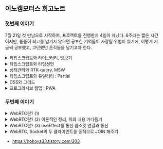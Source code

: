 ## 이노캠모터스 회고노트

### 첫번째 이야기 
7월 21일 첫 만남으로 시작하여, 프로젝트를 진행한지 4일이 지났다. 6주라는 짧은 시간이지만, 틈틈히 회고를 남기지 않으면 공부한 기억들이 사장될 위험이 있기에, 이렇게 저금씩 공부했고, 고민했던 흔적들을 남기고자 한다. 

<details>
<summary>타입스크립트와 라이브러리, 맛보기</summary>
<br/>
가장 먼저 이야기할 부분은 `타입스크립트`에 대한 부분이었다. 이론으로 타입을 선언하는 부분에 대해서 공부했지만, 실전은 달랐다. 모든 것에 타입을 지정해주어야 했기 때문이다. 라이브러리에도 타입이 존재했으며, 해당 타입을 설정해주지 않으면 컴파일 단계에서 에러가 발생되어 아무것도 할 수 없는 상황이 되었다. 4일 동안의 짧은 기간이었지만, 그 동안의 짧은 이야기라도 기록으로 남겨, 훗날의 이를 회상하는데 도움을 주고자 한다. 

1. Axios 라이브러리의 타입적용

    리액트 JS에서는 고민없이 사용했던 라이브러리에도 타입설정이 필요했다. `인스턴스`를 생성하는 부분에도 타입설정이 필요했고, `인터셉터`를 적용하는 부분에서도 `config`와 `response`에 따라서 타입을 지정해 줘야 했다. 또한 번외의 이야기지만, `config`와 `response`를 인터셉터해서 어떤 처리를 하면, 반드시 두 요소를 return 해주어야 결과값을 전달하고 전달받는 다는 것 또한 유념해야할 이이었다. 

    ```tsx
    import axios, * as axiosType from 'axios';

    // axios 인스턴스 생성
    export const instance: axiosType.AxiosInstance = axios.create({
    baseURL: process.env.REACT_APP_SERVER_KEY,
    });

    interface MyAxiosRequestConfig extends axiosType.AxiosRequestConfig {
    headers: axiosType.AxiosRequestHeaders;
    }

    // 요청 인터셉터 설정
    instance.interceptors.request.use(
    (config: MyAxiosRequestConfig) => {
        ...
        return config;
    },
    (error) => {
        return Promise.reject(error);
    },
    );

    // 응답 인터셉터 설정
    instance.interceptors.response.use(
    (response: axiosType.AxiosResponse) => {
        ...
        return response;
    },
    (error) => {
        return Promise.reject(error);
    },
    );
    ```

2. RTK-query 라이브러리의 타입적용

    이번 4일의 작업에서 타입설정과 관련하여 가장 어려웠던 부분은 `RTK-query` 부분의 타입을 설정하는 일이었다. 특별히 `catch(error)` 부분의 타입을 지정해 주는 부분이 특별히 기억에 남는다. 반나절 정도를 찾아보고 내용을 적용시켰던 것 같다. 공식문서를 열심히 살펴보았지만, 익숙하지 않아서 어려움이 있었다. 그러나 이 과정에서 이미 라이브러리를 제공해주는 곳에서 만들어진 `index.d.ts`를 잘 살펴보는 것만으로 문제를 쉽게 접근할 수 있다는 것을 배우게 되었다. 

    ```tsx
    export const inocamRTK = createApi({
        baseQuery: axiosBaseQuery(),
        tagTypes: ['POSTS', 'POSTDETAIL', 'POSTCOMMENT'],
        endpoints(build) {}
    })
    ```

    (1) RTK-query에서 설정할 타입은 `axiosBaseQuery`부분으로 아래와 같다. 

    (2) `BaseQueryFn`를 설정함에 있어서, 개발자가 지정하고 싶은 내용을 추가로 기록할 수 있는데, 매번 포함되지 않는 요소에는 옵셔널체이닝(?)을 설정해 주었고, method와 data는 기본적으로 제공되어 있는 타입선언을 활용하면 된다. 

    ```tsx
    const axiosBaseQuery = (): BaseQueryFn<{
        url: string;
        method: AxiosRequestConfig['method']
        data?: AxiosRequestConfig['data'];
        types?: string;
    }> => async ({ url, method, data, types }) => {}
    ```

    (3) `catch (axiosError)`에 있어서의 에러타입설정 부분이 특히 어려웠다. 

    ```tsx
    catch (axiosError) {
        const err = axiosError as Type.CustomAxiosError<Type.ErrorType['data']>; // 타입단언
        return {
          error: err.response?.data.msg
        };
    }

    // responseType.d.ts
    export interface ErrorType {
        data: {
            error: boolean,
            status:number,
            msg: string
        }
    }
    export interface CustomAxiosError<T> extends AxiosError {
        response?: AxiosResponse<T>
    }
    ```

    타입가드도 생각해봤지만, 결국은 `타입단언`을 통해서 적용했다. 기존에 있었던 `AxiosError`를 상속받아서, `AxiosResponse`를 더하고, 여기에 `제네릭`을 설정했다. 그리고 이를 활용하는 부분에서 `ErrorType`를 넣어서 작업했다. 
</details>



<details>
<summary>타입스크립트와 타입선언</summary>
<br/>

타입선언은 `type`과 `interface` 두 가지 방법이 있고, 두 가지 방법은 각각의 목적과 사용 방법의 차이가 있다. 

1. `type` 알리아스(타입별칭)

    `type`은 기존 타임에 별칭을 붙여서 재사용하기 쉬운 커스텀 타입을 만들 때 유용한다. 타입의 확장은 아래와 같이 가능하다. 

    ```tsx
    type Person = {
        name: string;
        age: number;
    };

    type MyIntersection = Person & { email: string };
    ```

2. `interface` 객체의 구조를 정의한다. 

    주로 객체 간의 상호 작용을 명시적으로 지정하거나, 클래스가 구현해야 하는 메서드와 속성을 정의하는데 사용한다. 결국에는 성향차이라고 하는데, 일반적으로 별칭은 간단하고 범용적인 타입 선언에 적합하며, 인터페이스는 객체 간의 상호 작용과 클래스 구현에 더 적합한 것으로 구분하여 사용한다. 아래는 이번 프로젝트에서 사용한 `interface` 정의 목록이다. 범용적으로 사용하기 위해 타입을 구분했고, 각각의 상황에 따라서 사용할 수 있도록, export 해주었다. 

    ```tsx
    export interface CommentsData {
        comment_id: number;
        nickname: string;
        comment: string;
        created_at: string;
        modified_at: string;
    }

    export interface PostPosts {
        title:string;
        content:string;
        post_id?: number;
    }

    export interface PostsData extends PostPosts {
        is_like: boolean;
        like_count: number;
        comment_count?: number;
    }

    export interface PostsDetailData extends PostsData {
        image_urls: string[];
        comment: CommentsData[];
    }   
    ```

3. 컴포넌트의 props에 대한 타입지정

    ```tsx
     return (<EditCommunityDetail post_id={post_id} title={title} content={content} />)

     export const EditCommunityDetail: React.FC<Type.PostPosts> = ({ post_id, title, content }) => {

        return <div>로그인 ...</div>
     }
    ```
</details>


<details>
<summary>상태관리와 RTK-query, MSW</summary>
<br/>

상태관리는 언제나 어려운 주제이다. Redux, ContextAPI, 그리고 Recoil 등이 큰 축인 것 같다. 그리고 네트워크 통신과 관련해서는 RTK-createAysnsThunk, React-query, RTK-query 등으로 접근이 가능할 것이다. 

먼저, RTK-createAysnsThunk는 리덕스를 기반으로 확장되었다는 점에서 장점이 있다. 하지만, isLoading, isError 등의 상황을 모두 직접 기록해야 한다는 점과, 저장 위치가 메인 메모리에 저장된다는 점에서 다소 불편함이 있다. 

React-query는 네트워크 전용 상태관리를 표망하며, 비동기 통신 전용의 상태관리 라이브러리이다. 데이터를 캐시에 저장하여 효율적으로 데이터를 캐싱하고 패싱한다. 그러나 로직이 분산되어 있다는 한계는 있다. 

이번 프로젝트에서 채택한 RTK-query는 리덕스가 가진 중앙집중화의 장점을 가지고 API를 구현한다. 또한, 데이터를 React-query 처럼 캐시에 저장하여 효율적으로 데이터를 관리한다. 

이번 프로젝트에서는 axios + RTK-query + MSW를 통한 테스트 서버를 구현하여 빠르게 개발을 진행하도록 시도하였다. 

```tsx
export const inocamRTK = createApi({
  baseQuery: axiosBaseQuery(),
  tagTypes: ['POSTS', 'POSTDETAIL', 'POSTCOMMENT'],
  endpoints(build) {
    return {
      // loginRTK
      postLogin: build.mutation({
        query: (data) => ({
          url: '/api/auth/login',
          method: 'post',
          data,
          types: 'login',
        }),
      }),
      // Signup
      postSignup: build.mutation({
        query: (data) => ({
          url: '/api/auth/signup',
          method: 'post',
          data,
          types: 'signup',
        }),
      }),
      // getEmailCheck
      getEmailCheck: build.query({
        query: (email) => ({
          url: `/api/auth/email?email=${email}`,
          method: 'get',
          types: 'getCheck',
        }),
      }),
      // getNickNameCheck
      getNickCheck: build.query({
        query: (nickname) => ({
          url: `/api/auth/nickname?nickname=${nickname}`,
          method: 'get',
          types: 'getCheck',
        }),
      }),

      // getPosts - 차량출고 커뮤니티
      getPosts: build.query({
        query: () => ({
          url: `/api/posts`,
          method: 'get',
          types: 'getData',
        }),
        providesTags: ['POSTS']
      }),

      // postPosts - 차량출고 커뮤니티
      postPosts: build.mutation({
        query: (data) => ({
          url: `/api/posts`,
          method: 'post',
          data,
          types: 'multipart',
        }),
        invalidatesTags: ['POSTS']
      }),

      // DeletePosts - 차량출고 커뮤니티 게시글 삭제
      DeletePosts: build.mutation({
        query: (postId) => ({
          url: `/api/posts/${postId}`,
          method: 'delete',
        }),
        invalidatesTags: ['POSTS']
      }),

      // EditPosts - 차량출고 커뮤니티 게시글 수정
      patchPosts: build.mutation({
        query: ({postId, formData}) => ({
        url: `/api/posts/${postId}`,
        method: 'patch',
        data:formData,
        types:'multipart'
      }),
      invalidatesTags: ['POSTS', "POSTDETAIL"]
      }),


      // getPostsDetail - 차량출고 커뮤니티 게시글
      getPostsDetail: build.query({
        query: (postId) => ({
          url: `/api/posts/${postId}`,
          method: 'get',
          types: 'getData',
        }),
        providesTags: ['POSTDETAIL']
      }),

      // postComment - 차량출고 커뮤니티 댓글작성
      postComment: build.mutation({
        query: ({postId, data}) => ({
          url: `/api/posts/${postId}/comments`,
          method: 'post',
          data
        }),
        invalidatesTags: ['POSTDETAIL']
      }),


    };
  },
});

export const {
  // Auth
  usePostLoginMutation,
  usePostSignupMutation,
  useGetEmailCheckQuery,
  useGetNickCheckQuery,

  // Posts 차량출고 커뮤니티 관련
  useGetPostsQuery,
  usePostPostsMutation,
  useDeletePostsMutation,
  usePatchPostsMutation,
  useGetPostsDetailQuery,
  usePostCommentMutation,
} = inocamRTK;
```

중앙집중화 되어 있다는 점에서 `하나의 API`를 생성하는데 단 몇 분밖에 걸리지 않고, 쉽고 간편하게 useOOOQuery, useOOOMutation을 통해 호출하여 사용할 수 있다. 나아가 get 요청의 경우 조건부로 할 수 있을까 고민을 하게 되었다. 이전 프로젝트에서 React-query 를 했을 때, 사용했던 기억이 있는데 RTK-query도 간편하게 사용할 수 있었다. 

```tsx
 const { 
    isSuccess: checkEmailSuccess, 
    data: checkEmailData, 
    isError: checkEmailError, 
    error: emailError } = useGetEmailCheckQuery(signInfo.email, {skip: checkEmail})
```

`skip`에 들어가는 상태에 따라서 get요청을 제어할 수 있다. `true`를 하면 get요청이 무시된다. 이를 `false`로 변경될 때 요청이 시작된다. 이를 통해서 이메일체크와 닉네임체크 부분을 원하는 호출시점에 제어함으로 개발목적과 의도에 따라 동작하게 하였다. 

```tsx
  const onChangeInput = (e: ChangeEvent<HTMLInputElement>): void => {
    const { name, value } = e.target
    setSignInfo({ ...signInfo, [name]: value })
    setCheckEmail(true)
    setCheckNickName(true)
  }  
```

나아가 새로운 입력에 대한 이벤트가 발생되었을 때에는 이를 다시 true 로 번경하여 호출되지 않도록 제한하였다. 

### 이번에는 MSW이다. 

MSw는 정말 막강하다. API 배포와 디자인 가이드가 나오지 않는 시점에서 빠르게 코드를 테스르 하여, 서버통신을 가정한 상태로 개발을 진행할 수 있었고 그 결과는 대단했다. 다음은 이제 스타일드 컴포넌트를 모듈화하면 될 것 같다. 이후는 이제 생성한 모듈을 실제로 그리는 일만 남았다. 

```tsx
import { rest } from 'msw';
import * as TestDB from './testData';
import * as Type from '../types';


export const handlers = [
  // Login
  rest.post<Type.User>(`${process.env.REACT_APP_SERVER_KEY}/api/auth/login`,
    async (req, res, ctx) => {
      const request = req.body;
      const find = TestDB.logindata.find(user => user.email === request.email)

      if (find && request.password === find.password) {
        return res(
          ctx.status(200),
          ctx.json({
            success: true,
            status: 200,
            msg: '로그인성공',
          }),
          ctx.set(
            'authorization',
            'Bearer eyJhbGciOiJIUzI1NiIsInR5cCI6IkpXVCJ9.eyJzdWIiOiIxMjM0NTY3ODkwIiwibmFtZSI6IkpvaG4gRG9lIiwiaWF0IjoxNTE2MjM5MDIyfQ.SflKxwRJSMeKKF2QT4fwpMeJf36POk6yJV_adQssw5',
          ),
        );
        // 배열에서 존재하지 않으면...   
      } else if (find && request.password !== find.password) {
        return res(
          ctx.status(401), // 인증되지 않음
          ctx.json({
            error: true,
            status: 401,
            msg: '비밀번호가 틀렸습니다.',
          }),
        );
        // 배열은 있는데 비밀번호가 틀린 경우
      } else {
        return res(
          ctx.status(401), // 인증되지 않음(리소스에 없음) 
          ctx.json({
            error: true,
            status: 401,
            msg: '존재하지 않는 이메일 입니다.',
          }),
        );
      }
    },
  ),

  // Signup
  rest.post<Type.UserInfo>(`${process.env.REACT_APP_SERVER_KEY}/api/auth/signup`,
    async (req, res, ctx) => {
      const request = req.body;
      TestDB.logindata.push(request)
      return res(
        ctx.status(200),
        ctx.json({
          success: true,
          status: 200,
          msg: '회원가입성공',
        }),
      );
    }
  ),

  // Signup-emailCheck
  rest.get<Type.UserInfo>(`${process.env.REACT_APP_SERVER_KEY}/api/auth/email`,
    async (req, res, ctx) => {
      const checkEmail = req.url.searchParams.get('email')
      const find = TestDB.logindata.find(user => user.email === checkEmail) || null
      if (!find) {
        return res(
          ctx.status(200),
          ctx.json({
            success: true,
            status: 200,
            msg: '사용 가능한 이메일 입니다.'
          }),
        );
      } else {
        return res(
          ctx.status(409), // 이미 리소스 상에 존재하면
          ctx.json({
            error: true,
            status: 409,
            msg: '이미 존재하는 이메일 입니다.',
          }),
        );
      }
    }
  ),

  // Signup-NickNameCheck
  rest.get<Type.UserInfo>(`${process.env.REACT_APP_SERVER_KEY}/api/auth/nickname`,
    async (req, res, ctx) => {
      const checkNickName = req.url.searchParams.get('nickname')
      const find = TestDB.logindata.find(user => user.nickname === checkNickName) || null
      if (!find) {
        return res(
          ctx.status(200),
          ctx.json({
            success: true,
            status: 200,
            msg: '사용 가능한 닉네임 입니다.'
          }),
        );
      } else {
        return res(
          ctx.status(409), // 이미 리소스 상에 존재하면
          ctx.json({
            error: true,
            status: 409,
            msg: '이미 존재하는 닉네임 입니다.',
          }),
        );
      }
    }
  ),

  // getPosts - 차량출고 커뮤니티 
  rest.get(`${process.env.REACT_APP_SERVER_KEY}/api/posts`,
    async (_, res, ctx) => {
      return res(
        ctx.status(200),
        ctx.json({
          success: true,
          status: 200,
          msg: '게시글이 조회되었습니다.',
          data: TestDB.postdata
        }),
      );
    }
  ),

  // getPosts - 차량출고 커뮤니티 게시글 조회 
  rest.get(`${process.env.REACT_APP_SERVER_KEY}/api/posts/`, // ${postId}
    async (_, res, ctx) => {
      return res(
        ctx.status(200),
        ctx.json({
          success: true,
          status: 200,
          msg: '게시글이 조회되었습니다.',
          data: TestDB.postdata
        }),
      );
    }
  ),

  // getPostDeatil - 차량출고 커뮤니티 게시글 조회 
  rest.get(`${process.env.REACT_APP_SERVER_KEY}/api/posts/:id`,
    async (req, res, ctx) => {
      const find = TestDB.postDetailData.find(post => post.post_id === +req.params.id)
      return res(
        ctx.status(200),
        ctx.json({
          success: true,
          status: 200,
          msg: '게시글이 조회되었습니다.',
          data: [find]
        }),
      );
    }
  ),

  // postPosts - 차량출고 커뮤니티 
  rest.post(`${process.env.REACT_APP_SERVER_KEY}/api/posts`,
    async (_, res, ctx) => {
      return res(
        ctx.status(200),
        ctx.json({
          success: true,
          status: 200,
          msg: '게시글이 등록이 등록되었습니다.'
        }),
      );
    }
  ),

  // deletePosts - 차량출고 커뮤니티 게시글 삭제
  rest.delete(`${process.env.REACT_APP_SERVER_KEY}/api/posts/:id`,
    async (req, res, ctx) => {
      const findIndex = TestDB.postdata.findIndex((post: Type.PostsData) => post.post_id === +req.params.id)
      TestDB.postdata.splice(findIndex, 1)

      return res(
        ctx.status(200),
        ctx.json({
          success: true,
          status: 200,
          msg: '게시글이 삭제되었습니다.'
        }),
      );
    }
  ),

// patchPosts - 차량출고 커뮤니티 게시글 수정
rest.patch(`${process.env.REACT_APP_SERVER_KEY}/api/posts/:id`,
async (req, res, ctx) => {
  console.log("patchPosts", req);
  return res(
    ctx.status(200),
    ctx.json({
      success: true,
      status: 200,
      msg: '게시글이 수정되었습니다.'
    }),
  );
}
),

// postPostsComment - 차량출고 커뮤니티 게시글 댓글작성
rest.post(`${process.env.REACT_APP_SERVER_KEY}/api/posts/:id/comments`,
async (req, res, ctx) => {
  console.log("patchPosts", req.body);
  return res(
    ctx.status(200),
    ctx.json({
      success: true,
      status: 200,
      msg: '댓글이 입력 되었습니다.'
    }),
  );
}
),

// deletePostsComment - 차량출고 커뮤니티 게시글 댓글작성
rest.delete(`${process.env.REACT_APP_SERVER_KEY}/api/posts/:postid/comments/:commentid`,
async (req, res, ctx) => {
  console.log("deletePostsComment", req.params.id);
  return res(
    ctx.status(200),
    ctx.json({
      success: true,
      status: 200,
      msg: '댓글이 삭제 되었습니다.'
    }),
  );
}
),

// postPostsComment - 차량출고 커뮤니티 게시글 댓글작성
rest.patch(`${process.env.REACT_APP_SERVER_KEY}/api/posts/:postid/comments/:commentid`,
async (req, res, ctx) => {
  console.log("patchPosts", req.params.id, req.body);
  return res(
    ctx.status(200),
    ctx.json({
      success: true,
      status: 200,
      msg: '댓글이 수정 되었습니다.'
    }),
  );
}
),
];
```
</details>

<details>
<summary>타입스크립트와 유틸리티 : Partial</summary>

타입스크립트에는 타입을 조작할 수 있는 유틸리티 타입이 존재한다. 그 가운데 3 가지를 소개하고자 한다. 

1. Partial 타입이다. 

    아래는 실제 프로젝트에서 `스타일드 컴포넌트`의 타입을 설정하며 고민했던 내용의 결과이다. 처음에는 계속해서 `interface`를 생성하고, 그 안에 `옵셔널`로 타입을 정의하려고 했었다. 그 결과 모든 타입정의에 `옵셔녈`이 들어가게 되는 상황이 발생되었고, 과연 이것이 효율적인가 고민하게 되었다. 또한 반복되는 타입들의 중복을 제거하고자 하는 욕심도 있었다. 
    
    중복을 제거하면서, 타입검사를 느슨하게 만드는 옵셔널을 피하면서 타입을 정의하는 방법이 있을까 고민하던 가운데, `Partial`을 찾게 되었다. 유틸리티 타입은 바로 이럴 때 사용되는 것 같다. Partial는 모든 요소를 옵셔널로 지정한 타입으로 만들어낸다. 그러기에, 실제 사용하는 타입선언에서는 필요한 내용만을 꺼내서 사용한다. 

    `옵셔널`로 만든다는 것은 동일한 내용 같은데 무엇이 다를까? 옵셔널로 지정하는 사례는 타입정의를 변경하여 선택적으로 만들어내지만, `Partial`은 새로운 타입을 생성하여 선택적으로 만들어낸다. 즉 이미 존재하는 타입에 대해 선택적인 버전을 생성하기에 기존 타입 정의를 변경하지 않고 유연하게 다룬다는 점이 다르다. 즉  `Partial` 타입은 기존 타입을 복제하여 각 속성을 선택적으로 만들기 때문에 타입 정의를 반복하지 않고도 선택적인 타입을 쉽게 만들 수 있습니다.

    ```tsx
    export interface Styled {
      // commen
      $color:string;
      $width:string;
      $height:string;

      // Felx-Grid
      $gap: number;

      // Flex
      $fd: string;
      $jc: string;
      $ai: string;

      // Grid
      $gtc:string;
      $gtr:string;
      $gar:string;
      $cgap: number;
      $rgap: number;

      // GridMergedSpace
      $mergedgcs: number
      $mergedgce: number
      $mergedgrs: number
      $mergedgre: number
    }
    ```

  이에 대한 GPT의 평가는 아래와 같다. 

  (1) 선택적인 Props : 필요한 속성만을 전달함으로 불필요한 속성을 생략하고 간단한 인터페이스로 컴포넌트를 사용할 수 있다고 한다. 

  (2) 재사용성 :  스타일드 컴포넌트를 사용하는 다른 컴포넌트들에서도 동일한 Styled 인터페이스를 사용할 수 있으며, `Partial<Styled>`을 이용하여 필요한 스타일 속성을 선택적으로 전달할 수 있게된다. 이로 인해 스타일드 컴포넌트를 쉽게 재사용할 수 있다. 

  (3) 타입 안정성 : `Partial<Styled>`는 타입 안정성을 제공한다. 컴파일러가 타입 검사를 수행하여 부적절한 속성을 사용하려는 시돌르 방지하고 잘못된 타입으로 인한 오류를 줄여준다. 

  (4) 코드 가독성 : `Partial<Styled>`을 사용하면 필요한 속성을 명시적으로 선택하여 코드의 가독성이 높아진다. 

  (5) 유지보수성 : 스타일드 컴포넌트의 props를 유연하게 다루면 스타일이 변견되거나 추가되는 경우에도 코드 수정이 간단해진다. 새로운 스타일 속성을 추가하기 위해 인터페이스를 추가하는 대신, 해당 속성을 `Partial<Styled>`에 추가하여 필요한 곳에서 선택적으로 사용할 수 있게 만들기 때문이다. 

  정리하면, `Partial<Styled>`를 사용하녀 스타일드 컴포넌트의 props를 선택적으로 만드는 접근 방식은 코드의 유연성, 재사용성, 가독성 및 유지 보수성을 향상시키는 좋은 방법이다. 

  아래는 실제 스타일드 컴포넌트에서 해당 내용을 적용한 사례이다. 

  ```tsx
  /* About Div styled ---------------------------------------------- */
  const FlexBox = sc.styled.div<Partial<Styled>>`
    ${Flex}
  `;

  const GridBox = sc.styled.div<Partial<Styled>>`
    ${Grid}
    background-color:${({$color}) => $color};
  `

  const GridMergedSpace = sc.styled.div<Partial<Styled>>`
    grid-column-start: ${({$mergedgcs}) => $mergedgcs ? $mergedgcs : "auto"};
    grid-column-end: ${({$mergedgce}) => $mergedgce ? $mergedgce : "auto"}; // span 2;
    grid-row-start: ${({$mergedgrs}) => $mergedgrs ? $mergedgrs : "auto"};
    grid-row-end: ${({$mergedgre}) => $mergedgre ? $mergedgre : "auto"}; // span 3;
  `

  const FigureImg = sc.styled.figure<Partial<Styled>>`
    width: ${({ $width }) => $width};
    img {
      display: block;
      width: 100%;
    }
  `;
  ```
</details>


<details>
<summary>CSS와 그리드</summary>

<img src="../img/정규스크럼(3).gif">

```tsx
const GridBox = sc.styled.div<Partial<Styled>>`
  ${Grid}
  background-color:${({$color}) => $color};
`

const GridMergedSpace = sc.styled.div<Partial<Styled>>`
  grid-column-start: ${({$mergedgcs}) => $mergedgcs ? $mergedgcs : "auto"};
  grid-column-end: ${({$mergedgce}) => $mergedgce ? $mergedgce : "auto"}; // span 2;
  grid-row-start: ${({$mergedgrs}) => $mergedgrs ? $mergedgrs : "auto"};
  grid-row-end: ${({$mergedgre}) => $mergedgre ? $mergedgre : "auto"}; // span 3;
`
```

이번 프로젝트를 진행하며, CSS-display-grid에 대한 이해를 보다 높이는 시간이 되었다. 레이아웃 구성에 있어서 그리드는 단연 최고의 속성인 것 같다. 그리드를 연습하며 (1) 레이아웃에 `GridBox`를 선언했고, (2) 내부를 제어하기 위해서 `GridMergedSpace`를 통해서 행과 열의 시작점과 끝점을 설정하여 위치를 조절해 주었다. 

아래의 코드는 위의 그리드 박스를 제어한 컴포넌트의 코드이다. 

- $mergedgcs={2} 
- $mergedgce={5} 
- $mergedgrs={4} 

FE팀에서 설정한 `$mergedgcs`, `$mergedgce`, `$mergedgrs`, `$mergedgre`의 값에 따라서 그리드 내부의 요소의 위치를 조절하여 원하는 위치에 원하는 크기로 설정하게 하였다. 

그리드박스 안에있는 요소들의 각 너비와 높이는 FE팀에서 설정한 속성에 따라서 `<GridBox $gtc="repeat(auto-fill, minmax(25%, auto))" $gar="minmax(200px, auto)">`와 같이 지정해 줌으로 최소값을 지정해 주었다. 

```tsx
import React from 'react';
import { styled } from 'styled-components';
import { FlexBox, GridBox, GridMergedSpaceFlex } from '../../components';

export const DecorationDetail: React.FC = () => {
  return (
    <GridBox $gtc="repeat(auto-fill, minmax(25%, auto))" $gar="minmax(200px, auto)">
      <GridMergedSpaceFlex $mergedgcs={2} $mergedgce={5} $mergedgrs={4} style={{ backgroundColor: "red" }}>나요 </GridMergedSpaceFlex>
      <FlexBox style={{ backgroundColor: "lightcoral" }}>아</FlexBox>
      <FlexBox style={{ backgroundColor: "lightcoral" }}>아</FlexBox>
      <FlexBox style={{ backgroundColor: "lightcoral" }}>아</FlexBox>
      <FlexBox style={{ backgroundColor: "lightcoral" }}>아</FlexBox>
      <FlexBox style={{ backgroundColor: "lightcoral" }}>아</FlexBox>
      <FlexBox style={{ backgroundColor: "lightcoral" }}>아</FlexBox>
      <FlexBox style={{ backgroundColor: "lightcoral" }}>아</FlexBox>
      <FlexBox style={{ backgroundColor: "lightcoral" }}>아</FlexBox>
      <FlexBox style={{ backgroundColor: "lightcoral" }}>아</FlexBox>
      <FlexBox style={{ backgroundColor: "lightcoral" }}>아</FlexBox>
      <FlexBox style={{ backgroundColor: "lightcoral" }}>아</FlexBox>
      <FlexBox style={{ backgroundColor: "lightcoral" }}>아</FlexBox>
      <FlexBox style={{ backgroundColor: "lightcoral" }}>아</FlexBox>

    </GridBox>
  );
};
```

</details>


<details>
<summary>프로그레시브 웹앱 : PWA</summary>

배경은 웹 vs 앱이라는 진부한 싸움을 종료하고, 웹의 장점은 그대로 유지하면서 네이트브 앱의 강점으로 무장한 네이티브 앱의 강력한 기능성과 웹의 뛰어난 접근성을 모두 갖춘 가징 이상적인 형태의 웹앱이라는 개념을 2015sus 구글 크롬 엔지니어인 알렉스 러설이 고안한 개념이다. 

- Y축 : 사용자경험(앱)
- X축 : 접근성(웹)
- 둘다를 충족하는 개념으로서의 PWA : 네이트브 앱 + 모바일 웹뱁 + 하이브리드앱의 강점을 포함하는 앱

본질은 웹이지만, 앱처럼 사용할 수 있어야 한다는 것이다. 목표는 네이티브 앱과 같은 사용자 경험을 제공하는 것이다. 앱을 향해 나아가고 있다는 `철학적 관점에서 progressive` 라고 한다. 

|구분|장점|단점|
|:--|:--|:--|
|개발|이미 익숙한 웹 기술을 그대로 이용할 수 었다. HTML,CSS, JS -> 푸시알림, 오프라인 캐시 등|하드웨어 사용은 웹 API를 통하므로, 웹 표준을 지원하는 브라우저가 필요|
|배포|웹 브라우저만 있으면 어디든 배포할 수 있다, 홈 화면 설치로 OS 응용프로그램으로 설치할 수 있다.|앱스토어, 플레이 스토어를 이용할 수 없다.|
|사용|빠른 실행속도로 네이티브 앱과 유사한 사용자 경험을 제공|안드로이드, 윈도우 OS는 PWA의 모든 기능을 사용할 수 있으나, IOS는 일부로 제한된다.|


1. 프로그레시브 웹앱 : 대표하는 6가지 핵심 기술
- 필수요소 : 서비스 워커, 웹앱 매니페스트, HTTPS
- 중요기능 : 푸시알림, 홈 화면에 추가, 웹API

첫쨰, 서비스 워커 :: `웹 페이지와는 분리되어 항상 실횅되는 백그라운드 프로그램`, PWA의 심장
웹 브라우저는 기본적으로 서버를 통해서 화면을 표시합니다. PWA는 그 사이에서 `서비스 워커`위 위치를 둔다. 그 결과 항상 백그라운드에서 실행되기에, 알림을 받을 수 있게 되는 것이다. 

둘쨰, PWA의 여권 :: `웹앱 매니페스트`, 앱 소개 정보와 기본 설정을 담은 JSON 파일 

셋쨰, 전재는 HTTPS 여야 한다. 


[참고자료, elice](https://elice.io/newsroom/pwa_2)

</details>


### 두번째 이야기 
<details>
<summary>WebRTC란? (1)</summary>

1. [공식문서](https://webrtc.org/?hl=ko)

    WebRTC를 사용하면 개방형 표준 외에 작동하는 실시간 통신 기능을 애플리케이션에 추가할 수 있다. 동영상, 음성, 일반 데이터를 동종 앱 간에 전송할 수 있어 개발자가 강력한 음성 및 영상 통신 솔루션을 구축할 수 있다. WebRTC 프로젝트는 오픈소스이며, 애플, 구글, 마이크로소프트, 모질라 등의 지원을 받으며, Google WecRTC 팀에서 관리하는 페이지입니다. 

2. WebRTC의 기능

    WebRTC의 사용 사례는 카메라 또는 마이크를 사용하는 기본 웹 앱부터 고급 영상 통화 애플리케이션 및 화면 공유에 이르기까지 다양하다.

3. 리액트에서의 WebRTC 

    [kbs77](https://kbs77.tistory.com/102)의 설명에 따르면, Peer A가 먼저 Room에 들어왔는 상태이고, Peer B가 Room에 접속을 했다고 가정하고 시작한다고 한다. 

    - Peer A
      - getUserMedia : 브라우저에서 미디어 스트림을 받는다. 
      - addStream : stream을 등록한다. 
      - createOffer -> setLocalDescription : CreateOffer 후에 Local sdp를 설정한다. 
      - Send Offer : Peer B에 offer를 전달한다.<br/><br/>
    - Peer B
      - Offer를 받으면
        - setRemoteDescription : Peer A에게서 받은 Offer(sdp)로 remote sdp를 설정한다.   
        - getUserMedia : 브라우저 미디어 스트림을 받는다. 
        - createOffer -> setLocalDescription : CreateOffer 후에 Local sdp 설정한다. 
        - Send answer : Peer에게 answer를 보낸다. 
        - setRemoteDescrition : Peer에서는 answer를 전달받고 remote sdp를 설정한다. <br/><br/>

    - create-answer 과정이 끝나면, `icecandidate`로 네트워크 정보를 교환한다.
      - (요청) send candidate : 요청자에게 candidate를 보낸다. 
      - (수신) send candidate : 연결할 Peer에서 받은 정보를 저장하고 자신의 candidate를 보낸다.
      - addICECandidate : 받는 쪽에서 해당 candidata를 저장합니다. <br/><br/>

    이러한 과정을 통해서, 두 피어간의 연결이 완료되게 된다. 

4. 프론트코드 구현하기, [kbs77](https://kbs77.tistory.com/102) 코드

    ```tsx 
    import { useRef } from "react";
    import { useParams } from "react-router-dom";
    import { Socket, io } from "socket.io-client";

    const VideoCall = () => {
      // useRef를 통해서 상태다루기 
      const socketRef = useRef<Socket>(); // 소켓정보를 담을 Ref
      const myVideoRef = useRef<HTMLVideoElement>(null); // 자신의 비디오
      const otherVideoRef = useRef<HTMLVideoElement>(null); // 다른사람의 비디오
      const peerRef = useRef<RTCPeerConnection>(); // peerConnection
      
      const {roomName} = useParams(); // 특정화면에서 방으로 진입시 해당 방의 방번호를 url parameter를 전달했다. 
      
      useEffect(() => {
        socketRef.current = io("localhost:3000");
        
        // peerConnection 생성
        peerRef.current = new RTCPeerConnection({
          iceServers: [
            {
              urls: "stun:stun.l.google.com:19302",
            },
          ],
        });
      }, [])

      return (
        <div>
          <video ref={myVideoRef} autoPlay />
          <video ref={remoteVideoRef} autoPlay />
        </div>
      );
    };

    export default VideoCall;
    ```

    `RTCPeerConnection`는 별도의 라이브러리를 다운받을 필요가 없으며, 모던 웹 브라우저에 내장된 API로서, 플러그인이나 외부 라이브러리 없이 오디오, 비디오 및 데이터 공유 등의 실시간 통신을 가능하게 한다. 프로세스를 단순화하기 위해서 리액트에서는 `SimplePeer, PeerJS` 등이 있으며, 해당 라이브러리를 사용하면 WebRTC 연결 관리가 쉬워지며 시그널링과 스트림 관리와 같은 추가 기능을 제공할 수 있다. WebRTC에 대한 이해가 없다면, 라이브러리를 사용하여 빠른 개발을 하는 것이 복잡성 관리 측면에서 유용하다. 

    `iceServers`는 RTCPeerConnection로 생성된 인스턴스로, Google의 공용 STUN 서버를 사용하며, 이 서버는 WebRTC 연결의 초기 설정(NAT 트래버스)을 돕는다. 

    - 해당 코드에서는 연결즉시 WebSocket을 연결하지만(socketRef.current = io("localhost:3000"))
    - `peerRef.current`에 대한 사용은 누락되어 있다. 

    #### 다음은 해당 코드를 기반으로 하는, getMedia()로 자신의 영상정보를 가져오는 코드이다. 

    ```tsx
    const getMedia = async () => {
      try {
            // 자신이 원하는 자신의 스트림정보
            const stream = await navigator.mediaDevices.getUserMedia({
                    video: true,
                    audio: true,
                  });

            if(myVideoRef.current){
              myVideoRef.current.srcObject = stream
            }

            // 스트림을 peerConnection에 등록
            stream.getTracks().forEach((track) => {
              if (!peerRef.current) {
                return;
              }
              peerRef.current.addTrack(track, stream);
            });
            
            // iceCandidate 이벤트 
            peerRef.current.onicecandidate = (e) => {
              if (e.candidate) {
                if (!socketRef.current) {
                  return;
                }
                console.log("recv candidate");
                socketRef.current.emit("candidate", e.candidate, roomName);
              }
            };
        
            // 구 addStream 현 track 이벤트 
            peerRef.current.ontrack = (e) => {
              if (otherVideoRef.current) {
                otherVideoRef.current.srcObject = e.streams[0];
              }
            };   
        } catch (e) {
          console.error(e)
        }

    }
    ```
    
    - `navigator.mediaDevices.getUserMedia` : 해당 메소드는 HTML5부터 제공되는 최신기능이다. 즉 브라우저별 호환 대책에 미흡하다는 한계는있다. 그러나 크롬, 파이어폭스의 최신 버전(Chrome 21, Opera 18 및 Firefox 17부터 지원)을 사용한다면 문제 없다. [web.dev](https://web.dev/getusermedia-intro/)에 따르면, `getUserMedia`는 웹 앱이 사용자의 카메라와 마이크에 액세스 할 수 있도록 하는 새로운 API이다. 또한 해당 메소드는 WebRTC의 게이트웨이이기 때문에 WebRTC와 깊은 관련이 있다. 

      - 해당 메소드를 사용하면 플러그인 없이 웹캠과 마이크 입력을 활용할 수 있다. 카메라 액세스는 설치가 아니라 전화로 가능하게 된 것이다. 
      - `getUserMedia` 호출이 성공적이라면, 로컬 미디어 스트림을 얻게 된다. 해당 함수는 `await`를  사용하여, `getUserMedia`의 프로미스가 해결될 때가지 기다린다. 
      - `srcObject` : 비디오 엘리먼트의 최신 속성으로 사용되는 특수한 속성으로, 비디오 앨리먼트에 대한 미디어 소스를 설정하는데 사용된다. 
      - `autoPlay` : 비디오 엘리먼트의 autoPlay는 미디어가 로드되면 자동으로 재생되어야 함을 나타낸다. 사용자의 조작 없이 자동으로 재생된다. 
    - `stream.getTracks().forEach`는 stream객체에서 사용 가능한 모든 미디어 트랙들을 가져오는 메소드이며, 반복을 통하여, 각 원소들을 위에서 RTCPeerConnection의 인스턴스로 생성한 peerRef.current 안에 해당 트랙을 추가한다. 이로서 peerRef(RTCPeerConnection의 인스턴스)는 `사용자로부터 로컬 미디어 스트림에 있는 비디오와 오디오 트랙을 포함하게` 된다. 이를 통해 피어 연결을 설정하고, 해당 피어 연결을 통해 다른 참가자와 비디오 통화를 할 준비를 마련한다. 
    - `peerRef.current.onicecandidate`는 RTCPeerConnection 객체에 생성된 `ICE candidata`가 발견되었을 때 해당 candidata를 서버로 보내는 역할을 하게 된다. 이를 통해 서버는 해당 candidata를 다른 참가자에게 전달하여 피어 간 연결을 수립하고, 비디오 통화를 성공적으로 수행할 수 있게 한다. 
      - `Interactive Connectivity Establishment` : 위키백과 : 양방향 연결추구, 두 대의 컴퓨터가 가능한 한 직접 서로 대화하는 방법을 찾기 위해 컴퓨터 네트워킹 에서 사용하는 기술
      - 여기서 WebRTC의 문맥에서 `candidata`란 ICE(Interactive Connectivity Establishment) 후보자를 의미한다. ICE는 WebRTC에서 두 기기 간에 인터넷을 통해 피어 간 연결을 수립하는 데 사용되는 프레임워크로, 이 연결을 통해서 오디오와 비디오 스트리밍과 같은 실시간 통신이 가능해지는 것이다. ICE 후보자 수집 및 협상 프로세스는 WebRTC에서 중요한 역할을 한다. 이를 통해 기기들은 복잡한 네트워크 환경에서 가장 적합하고 효율적인 통신 방식을 찾아내어 실시간 통신 애플리케이션의 성공률과 품질을 크게 향상시킬 수 있게 된다. 
      - `onicecandidate` 이벤트 핸들러는 `e` 매개변수를 가지는데, 웹소켓을 통해서 해당 정보를 서버로 전달한다. `socketRef.current.emit("candidate", e.candidate, roomName);` 

    - `peerRef.current.ontrack`는 원격 피어(상대방)로부터 수신된 스트림을 준비하여 사용할 수 있을 때 발생한다. 요약하면 RTCPeerConnection 객체에서 원격 피어로부터 수신된 비디오 스트림을 확인하고, 이를 otherVideoRef.current로 참조된 비디오 엘리먼트에 연결하여 원격 비디오를 표시하시하여,사용자는 자신의 비디오와 함께 원격 참가자의 비디오를 실시간으로 보게 되는 것이다. 

5. WebRTC의 핵심 `RTCPeerConnection`

    RTCPeerConnection는 WebRTC를 사용하여 피어 간 연결을 수립하는데 사용되는데, WebRTC의 핵심적인 역할을 담당하는 객체이다. 다른 기기와 실제로 통신할 수 있는 연결을 설정하는 데 사용된다. 이 객체는 `로컬 미디어 스트림`과 `원격 피어로부터 수신한 스트림`을 연결하고 데이터를 교환할 수 있게 한다. 이 과정에서 RTCPeerConnection는 `ICE 후보자`를 수집하고, 원격 피어와의 연결을 협상하고, 가장 적절한 통신 경로를 결정하는 역할을 담당한다. 

    즉 위의 코드를 정리하면 결국 3가지 이다. 
    (1) 사용자로부터 사용자의 미디어 정보를 받는 일이다. => peerRef.current는 RTCPeerConnection의 인스턴스입니다. 이로써 Peer A(사용자)는 웹RTC 통화 중 Peer B(원격 피어)에게 자신의 비디오와 오디오를 전송할 준비가 되게 됩니다.
    (2) 이를 통해 Peer를 생성하고, 웹소켓을 통해 전달한다. => socketRef.current.emit()을 사용하여 생성된 ICE 후보자를 서버로 보낸다. 
    (3) 상대방의 Peer를 웹소켓을 통해 전송받아, 화면에 송출한다. =>  Peer B로부터 비디오와 오디오 스트림을 수신하여, otherVideoRef.current.srcObject에 할당하여 Peer B의 비디오를 해당 비디오 엘리먼트에 표시한다. 
    (*) 번외로, roomName은 특정 웹RTC 통화 세션 또는 방을 식별하기 위해 사용되며, 서버는 어떤 참가자들이 같은 통화에 속하는지 알고, 서로 ICE 후보자를 교환한다. 

6. `createOffer`와 `createAnswer`

    ```tsx
      const createOffer = async () => {
        console.log("create Offer");
        if (!(peerRef.current && socketRef.current)) {
          return;
        }
        try {
          const sdp = await peerRef.current.createOffer();
          peerRef.current.setLocalDescription(sdp);
          console.log("sent the offer");
          socketRef.current.emit("offer", sdp, roomName);
        } catch (e) {
          console.error(e);
        }
      };

      const createAnswer = async (sdp: RTCSessionDescription) => {
        console.log("createAnswer");
        if (!(peerRef.current && socketRef.current)) {
          return;
        }

        try {
          peerRef.current.setRemoteDescription(sdp);
          const answerSdp = await peerRef.current.createAnswer();
          peerRef.current.setLocalDescription(answerSdp);

          console.log("sent the answer");
          socketRef.current.emit("answer", answerSdp, roomName);
        } catch (e) {
          console.error(e);
        }
      };
    ```

    #### createOffer 함수
    - `createOffer`는 로컬피어(new RTCPeerConnection)에서 offer를 생성하고 서버로 보내는 역할을 한다. 
    - `setLocalDescription` : 코드는 유효성검사를 수행 뒤에 WebRTC의 setLocalDescription 메소드를 실행시키는데, 이는 피어 연결의 로컬 세션 설명을 설정하는 데 사용된다. 세션 설명은 미디어 트랙(오디오 및 비디오), 코덱, ICE 후보자 및 기타 상세 정보를 포함한다. 
    - `emit("answer", answerSdp, roomName)` 그 결과를 서버로 보내는 것이다. 여기서 전제가 되는 것은 ICE 후보자를 보냈던 이전 내용이 성사되었기 때문임이 배경이다.(peerRef.current.onicecandidate)

    #### createAnswer 함수
    - `createAnswer` 함수는 수신한 Offer에 대한 Answer를 생성하고 서버로 보내는 역할을 한다.
    - `setRemoteDescription`는 매개변수로 받은 (sdp: RTCSessionDescription)를 호출하여 수신한 Offer (sdp)를 로컬 피어의 원격 설명으로 설정합니다. 이로써 로컬 피어는 Peer B의 연결 정보를 받게 되는 것이다. 이후 emit("answer", answerSdp, roomName)를 통해 서버로 Answer (answerSdp)와 roomName을 보내고, 서버는 이 정보를 Peer A에게 전달함으로 연결을 구현한다. 

    #### Offer-Answer
     Peer A가 createOffer를 통해 Offer를 생성하고 서버에 보내면, 서버는 Offer를 Peer B에게 전달합니다. 그리고 Peer B는 createAnswer를 통해 수신한 Offer에 대한 Answer를 생성하여 서버에 보냅니다. 이를 통해 두 피어는 서로의 연결 정보를 교환하고, WebRTC를 사용하여 실시간 통신을 수행할 준비를 마치게 됩니다.


</details>

<details>
<summary>WebRTC란? (2) 이론적인 정리, 위의 내용 가다듬기</summary>

위의 내용이 길어지기에, 잠시 멈추고 개념을 확실하게 정리한 후에 넘어가고자 한다. 4가지를 주제로 내용을 정리하고자 한다. 

1. 사용자로부터 영상받아오기 
<img src="../img/webRTC.gif">

    - `navigator.mediaDevices.getUserMedia`만 있으면, 사용자로부터 영상 정보를 받아올 수 있다. 이후, 해당 내용을 Ref를 통해서 참조하고 있는 video 태그에 전달해주면 된다. 단지 이것으로 화면에 영상을 띄울 수 있다. 

    ```tsx
    import React, { useEffect, useRef } from 'react'

    export const WebRTC: React.FC = () => {
      const MyVideoRef = useRef<HTMLVideoElement>(null) // DOM

      const getMedia = async () => {
        try {
          const stream = await navigator.mediaDevices.getUserMedia({
            video: true, // audio: true,        
          });

          if (MyVideoRef.current) {
            MyVideoRef.current.srcObject = stream
          }
        } catch (e) {
          console.error(e);
        }
      }

      useEffect(() => {
        getMedia()
      }, [])

      return (
        <div>
          <h1>WebRTC</h1>
          <video ref={MyVideoRef} style={{
            width: 1000,
            height: 800,
            backgroundColor: "black",
            transform: "scaleX(-1)"
          }}
            autoPlay />
        </div>
      )
    }
    ```

2. ICE 후보자 

    - ICE (Interactive Connectivity Establishment) : WebRTC에서 인터넷 상에서 피어 간 연결을 설정하는데 사용되는 프래임워크이다. ICE는 STUN과 TURN과 같은 기술을 사용하여 피어 간의 최적의 네트워크 경로를 발견하고 협상하는 데 사용된다. ICE 후보자들은 시그널링 채널을 통해 피어들 같에 교환되어, 각 피어가 상대 피어의 잠재적인 네트워크 경로를 알 수 있게 된다. ICE를 사용함으로, WecRTC 애플리케이션은 인터넷 상에서 직접적인 피어 간 통신을 확립하며, 최적의 미디어 전송 경로를 최적화하고 안정적인 실시간 통신 경험을 보장할 수 있게 되는 것이다. 

    - `onicecandidate`와 `socket.emit("candidate",)` : Peer A의 정보를 서버에게 알린다. 

3. Peer A와 Peer B : `createOffer`와 `createAnswer`

    - 서로 다른 피어간의 확인이 이뤄진다. 이를 통해서 `ontrack`을 통해 상대방의 영상 정보를 전달받고, 화면에 송출하여 통신을 하는 것이다 .

</details>

<details>
<summary>WebRTC란? (3) useEffect를 통한 웹소켓 연결과 통신</summary>

```tsx
useEffect(() => {
    socketRef.current = io("localhost:8080");

    peerRef.current = new RTCPeerConnection({
      iceServers: [
        {
          urls: "stun:stun.l.google.com:19302",
        },
      ],
    });
	
    // 기존 유저가 있고, 새로운 유저가 들어왔다면 오퍼생성
    socketRef.current.on("all_users", (allUsers: Array<{ id: string }>) => {
      if (allUsers.length > 0) {
        createOffer();
      }
    });
	
    // offer를 전달받은 PeerB만 해당됩니다
    // offer를 들고 만들어둔 answer 함수 실행
    socketRef.current.on("getOffer", (sdp: RTCSessionDescription) => {
      console.log("recv Offer");
      createAnswer(sdp);
    });
    
    // answer를 전달받을 PeerA만 해당됩니다.
    // answer를 전달받아 PeerA의 RemoteDescription에 등록
    socketRef.current.on("getAnswer", (sdp: RTCSessionDescription) => {
      console.log("recv Answer");
      if (!peerRef.current) {
        return;
      }
      peerRef.current.setRemoteDescription(sdp);
    });
    
    // 서로의 candidate를 전달받아 등록
    socketRef.current.on("getCandidate", async (candidate: RTCIceCandidate) => {
      if (!peerRef.current) {
        return;
      }

      await peerRef.current.addIceCandidate(candidate);
    });
	
    // 마운트시 해당 방의 roomName을 서버에 전달
    socketRef.current.emit("join_room", {
      room: roomName,
    });

    getMedia();

    return () => {
      // 언마운트시 socket disconnect
      if (socketRef.current) {
        socketRef.current.disconnect();
      }
      if (peerRef.current) {
        peerRef.current.close();
      }
    };
  }, []);
```

  - `peerRef.current.addIceCandidate`를 통해서 서버로부터 전달받은 PeerB 정보를 전달받고 이를 `RTCPeerConnection` 객체에 추가한다. 
  - 위의 코드에서 `socketRef.current.emit("offer", sdp, roomName)`로 전달된 정보는 상대 Peer에게로 `socketRef.current.on("getAnswer", (sdp: RTCSessionDescription) => {})`로 전달된다. 

  - 이렇게 하여 두 클라이언트는 서로의 오퍼-앤서 과정을 거쳐 영상 및 오디오 데이터를 교환하여 실시간 통신을 구현한다. 
</details>

<details>
<summary>WebRTC, Socket의 두 클라이언트를 동적으로 JOIN 해주기</summary>

방을 JOIN을 생성하는 방법은 3가지 정도의 방법이 있을 것 같다. 
1. 사용자가 직접 방 이름을 입력하도록 유도하는 방법 : 사용자가 접속하려는 방이름을 입력하도록 유도하여, 두 사용자가 동일한 방 이름을 입력하면 같은 방에 접속하도록 하는 방법이다. 

2. 서버가 미리 정해둔 방 이름을 전달하는 방법 : 서버가 미리 정해둔 방 이름을 클라이언트에게 전달하여, 두 사용자가 받은 방 이름을 사용하여 같은 방에 접속하도록 하는 방법이다. 

3. 방 목록을 제공하고 사용자가 선택하도록 하는 방법 : 서버가 현재 연린 방 목록을 클라이언트에게 제공하고, 사용자가 방을 선택하여 접속하도록 한다. 




</details>


- https://hohoya33.tistory.com/203
